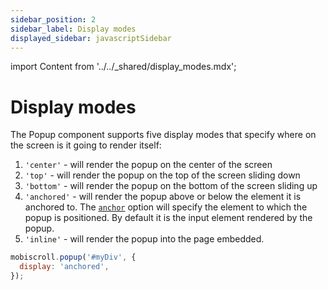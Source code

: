 ```yaml
---
sidebar_position: 2
sidebar_label: Display modes
displayed_sidebar: javascriptSidebar
---
```


import Content from '../../_shared/display_modes.mdx';

# Display modes

The Popup component supports five display modes that specify where on the screen is it going to render itself:

1. `'center'` - will render the popup on the center of the screen
2. `'top'` - will render the popup on the top of the screen sliding down
3. `'bottom'` - will render the popup on the bottom of the screen sliding up
4. `'anchored'` - will render the popup above or below the element it is anchored to. The [`anchor`](./api#opt-anchor) option will specify the element to which the popup is positioned. By default it is the input element rendered by the popup.
5. `'inline'` - will render the popup into the page embedded.

```js title="Setting a display option"
mobiscroll.popup('#myDiv', {
  display: 'anchored',
});
```